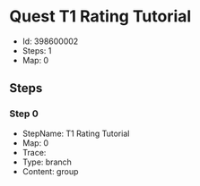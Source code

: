 # Quest T1 Rating Tutorial

- Id: 398600002
- Steps: 1
- Map: 0

## Steps

### Step 0
- StepName:  T1 Rating Tutorial
- Map:  0
- Trace:  
- Type:  branch
- Content:  group



